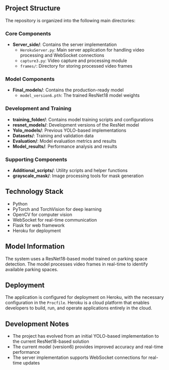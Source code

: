 ## Project Structure

The repository is organized into the following main directories:

### Core Components

- **Server_side/**: Contains the server implementation
  - `HerokuServer.py`: Main server application for handling video processing and WebSocket connections
  - `capture3.py`: Video capture and processing module
  - `frames/`: Directory for storing processed video frames

### Model Components

- **Final_models/**: Contains the production-ready model
  - `model_version6.pth`: The trained ResNet18 model weights

### Development and Training

- **training_folder/**: Contains model training scripts and configurations
- **resnet_models/**: Development versions of the ResNet model
- **Yolo_models/**: Previous YOLO-based implementations
- **Datasets/**: Training and validation data
- **Evaluation/**: Model evaluation metrics and results
- **Model_results/**: Performance analysis and results

### Supporting Components

- **Additional_scripts/**: Utility scripts and helper functions
- **grayscale_mask/**: Image processing tools for mask generation

## Technology Stack

- Python
- PyTorch and TorchVision for deep learning
- OpenCV for computer vision
- WebSocket for real-time communication
- Flask for web framework
- Heroku for deployment

## Model Information

The system uses a ResNet18-based model trained on parking space detection. The model processes video frames in real-time to identify available parking spaces.

## Deployment

The application is configured for deployment on Heroku, with the necessary configuration in the `Procfile`.
Heroku is a cloud platform that enables developers to build, run, and operate applications entirely in the cloud.

## Development Notes

- The project has evolved from an initial YOLO-based implementation to the current ResNet18-based solution
- The current model (version6) provides improved accuracy and real-time performance
- The server implementation supports WebSocket connections for real-time updates
